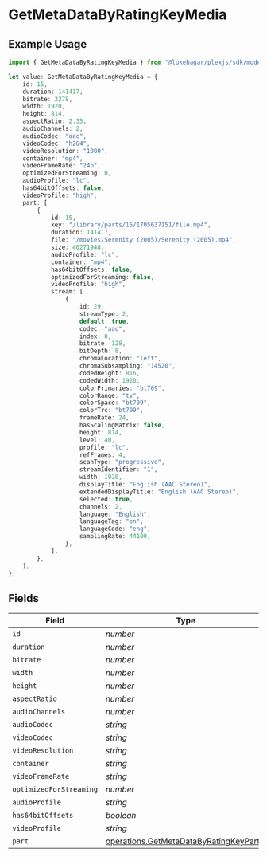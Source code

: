 # GetMetaDataByRatingKeyMedia

## Example Usage

```typescript
import { GetMetaDataByRatingKeyMedia } from "@lukehagar/plexjs/sdk/models/operations";

let value: GetMetaDataByRatingKeyMedia = {
    id: 15,
    duration: 141417,
    bitrate: 2278,
    width: 1920,
    height: 814,
    aspectRatio: 2.35,
    audioChannels: 2,
    audioCodec: "aac",
    videoCodec: "h264",
    videoResolution: "1080",
    container: "mp4",
    videoFrameRate: "24p",
    optimizedForStreaming: 0,
    audioProfile: "lc",
    has64bitOffsets: false,
    videoProfile: "high",
    part: [
        {
            id: 15,
            key: "/library/parts/15/1705637151/file.mp4",
            duration: 141417,
            file: "/movies/Serenity (2005)/Serenity (2005).mp4",
            size: 40271948,
            audioProfile: "lc",
            container: "mp4",
            has64bitOffsets: false,
            optimizedForStreaming: false,
            videoProfile: "high",
            stream: [
                {
                    id: 29,
                    streamType: 2,
                    default: true,
                    codec: "aac",
                    index: 0,
                    bitrate: 128,
                    bitDepth: 8,
                    chromaLocation: "left",
                    chromaSubsampling: "14520",
                    codedHeight: 816,
                    codedWidth: 1920,
                    colorPrimaries: "bt709",
                    colorRange: "tv",
                    colorSpace: "bt709",
                    colorTrc: "bt709",
                    frameRate: 24,
                    hasScalingMatrix: false,
                    height: 814,
                    level: 40,
                    profile: "lc",
                    refFrames: 4,
                    scanType: "progressive",
                    streamIdentifier: "1",
                    width: 1920,
                    displayTitle: "English (AAC Stereo)",
                    extendedDisplayTitle: "English (AAC Stereo)",
                    selected: true,
                    channels: 2,
                    language: "English",
                    languageTag: "en",
                    languageCode: "eng",
                    samplingRate: 44100,
                },
            ],
        },
    ],
};
```

## Fields

| Field                                                                                                   | Type                                                                                                    | Required                                                                                                | Description                                                                                             | Example                                                                                                 |
| ------------------------------------------------------------------------------------------------------- | ------------------------------------------------------------------------------------------------------- | ------------------------------------------------------------------------------------------------------- | ------------------------------------------------------------------------------------------------------- | ------------------------------------------------------------------------------------------------------- |
| `id`                                                                                                    | *number*                                                                                                | :heavy_minus_sign:                                                                                      | N/A                                                                                                     | 15                                                                                                      |
| `duration`                                                                                              | *number*                                                                                                | :heavy_minus_sign:                                                                                      | N/A                                                                                                     | 141417                                                                                                  |
| `bitrate`                                                                                               | *number*                                                                                                | :heavy_minus_sign:                                                                                      | N/A                                                                                                     | 2278                                                                                                    |
| `width`                                                                                                 | *number*                                                                                                | :heavy_minus_sign:                                                                                      | N/A                                                                                                     | 1920                                                                                                    |
| `height`                                                                                                | *number*                                                                                                | :heavy_minus_sign:                                                                                      | N/A                                                                                                     | 814                                                                                                     |
| `aspectRatio`                                                                                           | *number*                                                                                                | :heavy_minus_sign:                                                                                      | N/A                                                                                                     | 2.35                                                                                                    |
| `audioChannels`                                                                                         | *number*                                                                                                | :heavy_minus_sign:                                                                                      | N/A                                                                                                     | 2                                                                                                       |
| `audioCodec`                                                                                            | *string*                                                                                                | :heavy_minus_sign:                                                                                      | N/A                                                                                                     | aac                                                                                                     |
| `videoCodec`                                                                                            | *string*                                                                                                | :heavy_minus_sign:                                                                                      | N/A                                                                                                     | h264                                                                                                    |
| `videoResolution`                                                                                       | *string*                                                                                                | :heavy_minus_sign:                                                                                      | N/A                                                                                                     | 1080                                                                                                    |
| `container`                                                                                             | *string*                                                                                                | :heavy_minus_sign:                                                                                      | N/A                                                                                                     | mp4                                                                                                     |
| `videoFrameRate`                                                                                        | *string*                                                                                                | :heavy_minus_sign:                                                                                      | N/A                                                                                                     | 24p                                                                                                     |
| `optimizedForStreaming`                                                                                 | *number*                                                                                                | :heavy_minus_sign:                                                                                      | N/A                                                                                                     | 0                                                                                                       |
| `audioProfile`                                                                                          | *string*                                                                                                | :heavy_minus_sign:                                                                                      | N/A                                                                                                     | lc                                                                                                      |
| `has64bitOffsets`                                                                                       | *boolean*                                                                                               | :heavy_minus_sign:                                                                                      | N/A                                                                                                     | false                                                                                                   |
| `videoProfile`                                                                                          | *string*                                                                                                | :heavy_minus_sign:                                                                                      | N/A                                                                                                     | high                                                                                                    |
| `part`                                                                                                  | [operations.GetMetaDataByRatingKeyPart](../../../sdk/models/operations/getmetadatabyratingkeypart.md)[] | :heavy_minus_sign:                                                                                      | N/A                                                                                                     |                                                                                                         |
